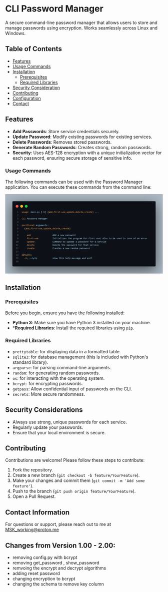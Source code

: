 # CLI Password Manager

A secure command-line password manager that allows users to store and manage passwords using encryption. Works seamlessly across Linux and Windows.

## Table of Contents
- [Features](#features)
- [Usage Commands](#usage-commands)
- [Installation](#installation)
    - [Prerequisites](#prerequisites)
    - [Required Libraries](#required-libraries)
- [Security Consideration](#security-considerations)
- [Contributing](#contributing)
- [Configuration](#configuration)
- [Contact](#contact-information)



## Features

- **Add Passwords**: Store service credentials securely.
- **Update Password**: Modify existing passwords for existing services.
- **Delete Passwords**: Removes stored passwords.
- **Generate Random Passwords**: Creates strong, random passwords.
- **Security**: Uses AES-128 encryption with a unique initialization vector for each password, ensuring secure storage of sensitive info.

### Usage Commands

The following commands can be used with the Password Manager application. You can execute these commands from the command line:

![refer to [here](project/usage.bash)](project/image.png)


## Installation

### Prerequisites
Before you begin, ensure you have the following installed:

- **Python 3**: Make sure you have Python 3 installed on your machine.
- ***Required Libraries**: Install the required libraries using `pip`.

### Required Libraries

- `prettytable`: for displaying data in a formatted table.
- `sqlite3`: for database management (this is included with Python's standard library).
- `argparse`: for parsing command-line arguments.
- `random`: for generating random passwords.
- `os`: for interacting with the operating system.
- `bcrypt`: for encrypting passwords.
- `getpass`: Allow confidential input of passwords on the CLI.
- `secrets`: More secure randomness.

## Security Considerations

- Always use strong, unique passwords for each service.
- Regularly update your passwords.
- Ensure that your local environment is secure.

## Contributing

Contributions are welcome! Please follow these steps to contribute:
1. Fork the repository.
2. Create a new branch (`git checkout -b feature/YourFeature`).
3. Make your changes and commit them (`git commit -m 'Add some feature'`).
4. Push to the branch (`git push origin feature/YourFeature`).
5. Open a Pull Request.

## Contact Information
For questions or support, please reach out to me at MSK_working@proton.me

## Changes from Version 1.00 - 2.00:
- removing config.py with bcrypt
 - removing get_password , show_password
 - remvoing the encrypt and decrypt algorithms
- adding reset password
- changing encryption to bcrypt
- changing the schema to remove key column